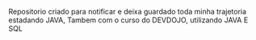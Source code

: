 Repositorio criado para notificar e deixa guardado toda minha trajetoria estadando JAVA, Tambem com o curso do DEVDOJO, utilizando JAVA E SQL
